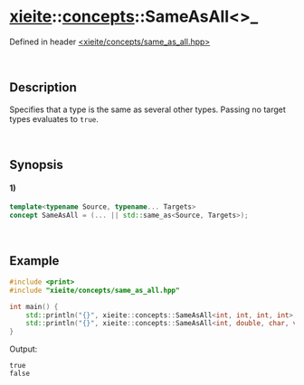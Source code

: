 # [xieite](../../xieite.md)\:\:[concepts](../../concepts.md)\:\:SameAsAll\<\>_
Defined in header [<xieite/concepts/same_as_all.hpp>](../../../include/xieite/concepts/same_as_all.hpp)

&nbsp;

## Description
Specifies that a type is the same as several other types. Passing no target types evaluates to `true`.

&nbsp;

## Synopsis
#### 1)
```cpp
template<typename Source, typename... Targets>
concept SameAsAll = (... || std::same_as<Source, Targets>);
```

&nbsp;

## Example
```cpp
#include <print>
#include "xieite/concepts/same_as_all.hpp"

int main() {
    std::println("{}", xieite::concepts::SameAsAll<int, int, int, int>);
    std::println("{}", xieite::concepts::SameAsAll<int, double, char, void*>);
}
```
Output:
```
true
false
```
